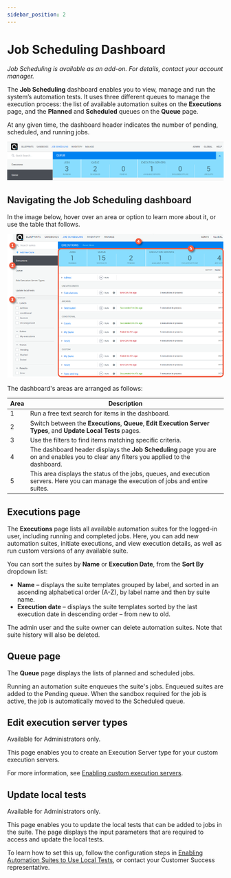 ```yaml
---
sidebar_position: 2
---
```


# Job Scheduling Dashboard

*Job Scheduling is available as an add-on. For details, contact your account manager.*

The **Job Scheduling** dashboard enables you to view, manage and run the system’s automation tests. It uses three different queues to manage the execution process: the list of available automation suites on the **Executions** page, and the **Planned** and **Scheduled** queues on the **Queue** page.

At any given time, the dashboard header indicates the number of pending, scheduled, and running jobs.

![](/Images/CloudShell-Portal/Scheduling-Jobs/Header.png)

## Navigating the Job Scheduling dashboard

In the image below, hover over an area or option to learn more about it, or use the table that follows.

![](/Images/CloudShell-Portal/Scheduling-Jobs/Job-Scheduling-Dashboard.png)

The dashboard's areas are arranged as follows: 

| Area | Description |
|---|---|
| 1 | Run a free text search for items in the dashboard. |
| 2 | Switch between the **Executions**, **Queue**, **Edit Execution Server Types**, and **Update Local Tests** pages. |
| 3 | Use the filters to find items matching specific criteria. |
| 4 | The dashboard header displays the **Job Scheduling** page you are on and enables you to clear any filters you applied to the dashboard. |
| 5 | This area displays the status of the jobs, queues, and execution servers. Here you can manage the execution of jobs and entire suites. |

## Executions page

The **Executions** page lists all available automation suites for the logged-in user, including running and completed jobs. Here, you can add new automation suites, initiate executions, and view execution details, as well as run custom versions of any available suite.

You can sort the suites by **Name** or **Execution Date**, from the **Sort By** dropdown list:

- **Name** – displays the suite templates grouped by label, and sorted in an ascending alphabetical order (A-Z), by label name and then by suite name.
- **Execution date** – displays the suite templates sorted by the last execution date in descending order – from new to old.

The admin user and the suite owner can delete automation suites. Note that suite history will also be deleted.

## Queue page

The **Queue** page displays the lists of planned and scheduled jobs.

Running an automation suite enqueues the suite's jobs. Enqueued suites are added to the Pending queue. When the sandbox required for the job is active, the job is automatically moved to the Scheduled queue.

## Edit execution server types

Available for Administrators only.

This page enables you to create an Execution Server type for your custom execution servers.

For more information, see [Enabling custom execution servers](../../admin/cloudshell-execution-server-configurations/setting-up-execution-servers-to-run-commands.md#enabling-custom-execution-servers).

## Update local tests

Available for Administrators only.

This page enables you to update the local tests that can be added to jobs in the suite. The page displays the input parameters that are required to access and update the local tests.

To learn how to set this up, follow the configuration steps in [Enabling Automation Suites to Use Local Tests](../../admin/setting-up-cloudshell/source-control-using-local-tests-in-automation-suites/enabling-automation-suites-to-use-local-tests.md), or contact your Customer Success representative.
